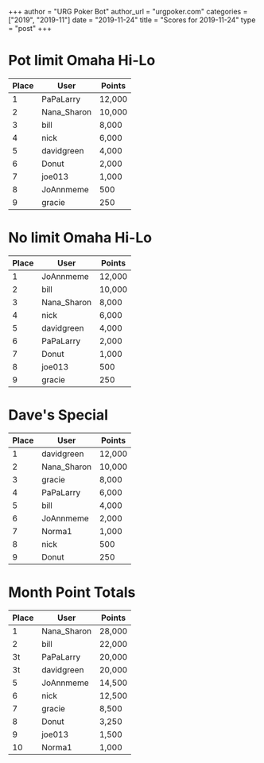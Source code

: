 +++
author = "URG Poker Bot"
author_url = "urgpoker.com"
categories = ["2019", "2019-11"]
date = "2019-11-24"
title = "Scores for 2019-11-24"
type = "post"
+++
# Pot limit Omaha Hi-Lo

| Place | User | Points |
|-------|------|--------|
| 1 | PaPaLarry | 12,000 |
| 2 | Nana_Sharon | 10,000 |
| 3 | bill | 8,000 |
| 4 | nick | 6,000 |
| 5 | davidgreen | 4,000 |
| 6 | Donut | 2,000 |
| 7 | joe013 | 1,000 |
| 8 | JoAnnmeme | 500 |
| 9 | gracie | 250 |

# No limit Omaha Hi-Lo

| Place | User | Points |
|-------|------|--------|
| 1 | JoAnnmeme | 12,000 |
| 2 | bill | 10,000 |
| 3 | Nana_Sharon | 8,000 |
| 4 | nick | 6,000 |
| 5 | davidgreen | 4,000 |
| 6 | PaPaLarry | 2,000 |
| 7 | Donut | 1,000 |
| 8 | joe013 | 500 |
| 9 | gracie | 250 |

# Dave's Special

| Place | User | Points |
|-------|------|--------|
| 1 | davidgreen | 12,000 |
| 2 | Nana_Sharon | 10,000 |
| 3 | gracie | 8,000 |
| 4 | PaPaLarry | 6,000 |
| 5 | bill | 4,000 |
| 6 | JoAnnmeme | 2,000 |
| 7 | Norma1 | 1,000 |
| 8 | nick | 500 |
| 9 | Donut | 250 |

# Month Point Totals

| Place | User | Points |
|-------|------|--------|
| 1 | Nana_Sharon | 28,000 |
| 2 | bill | 22,000 |
| 3t | PaPaLarry | 20,000 |
| 3t | davidgreen | 20,000 |
| 5 | JoAnnmeme | 14,500 |
| 6 | nick | 12,500 |
| 7 | gracie | 8,500 |
| 8 | Donut | 3,250 |
| 9 | joe013 | 1,500 |
| 10 | Norma1 | 1,000 |
